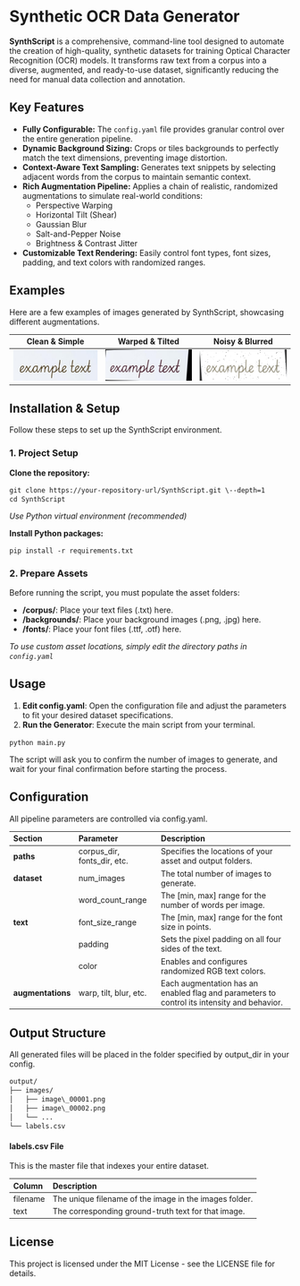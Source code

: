 # **Synthetic OCR Data Generator**

**SynthScript** is a comprehensive, command-line tool designed to automate the creation of high-quality, synthetic datasets for training Optical Character Recognition (OCR) models. It transforms raw text from a corpus into a diverse, augmented, and ready-to-use dataset, significantly reducing the need for manual data collection and annotation.

## **Key Features**

* **Fully Configurable:** The `config.yaml` file provides granular control over the entire generation pipeline.  
* **Dynamic Background Sizing:** Crops or tiles backgrounds to perfectly match the text dimensions, preventing image distortion.  
* **Context-Aware Text Sampling:** Generates text snippets by selecting adjacent words from the corpus to maintain semantic context.  
* **Rich Augmentation Pipeline:** Applies a chain of realistic, randomized augmentations to simulate real-world conditions:  
  * Perspective Warping  
  * Horizontal Tilt (Shear)  
  * Gaussian Blur  
  * Salt-and-Pepper Noise  
  * Brightness & Contrast Jitter  
* **Customizable Text Rendering:** Easily control font types, font sizes, padding, and text colors with randomized ranges.  

## Examples

Here are a few examples of images generated by SynthScript, showcasing different augmentations.

| Clean & Simple | Warped & Tilted | Noisy & Blurred |
| :---: | :---: | :---: |
| ![Clean Example](./examples/normal.png) | ![Warped Example](./examples/tilted.png) | ![Noisy Example](./examples/noisy.png) |

## **Installation & Setup**

Follow these steps to set up the SynthScript environment.

### **1\. Project Setup**

**Clone the repository:**  

```
git clone https://your-repository-url/SynthScript.git \--depth=1  
cd SynthScript
```

*Use Python virtual environment (recommended)*  

**Install Python packages:**  
```
pip install -r requirements.txt
```

### **2\. Prepare Assets**

Before running the script, you must populate the asset folders:

* **/corpus/**: Place your text files (.txt) here.  
* **/backgrounds/**: Place your background images (.png, .jpg) here.  
* **/fonts/**: Place your font files (.ttf, .otf) here.

*To use custom asset locations, simply edit the directory paths in `config.yaml`*

## **Usage**

1. **Edit config.yaml**: Open the configuration file and adjust the parameters to fit your desired dataset specifications.  
2. **Run the Generator**: Execute the main script from your terminal.

`python main.py`

The script will ask you to confirm the number of images to generate, and wait for your final confirmation before starting the process.

## **Configuration**

All pipeline parameters are controlled via config.yaml.

| Section | Parameter | Description |
| :---- | :---- | :---- |
| **paths** | corpus\_dir, fonts\_dir, etc. | Specifies the locations of your asset and output folders. |
| **dataset** | num\_images | The total number of images to generate. |
|  | word\_count\_range | The \[min, max\] range for the number of words per image. |
| **text** | font\_size\_range | The \[min, max\] range for the font size in points. |
|  | padding | Sets the pixel padding on all four sides of the text. |
|  | color | Enables and configures randomized RGB text colors. |
| **augmentations** | warp, tilt, blur, etc. | Each augmentation has an enabled flag and parameters to control its intensity and behavior. |

## **Output Structure**

All generated files will be placed in the folder specified by output\_dir in your config.  

```
output/  
├── images/  
│   ├── image\_00001.png  
│   ├── image\_00002.png  
│   └── ...  
└── labels.csv
```

#### **labels.csv File**

This is the master file that indexes your entire dataset.

| Column | Description |
| :---- | :---- |
| filename | The unique filename of the image in the images folder. |
| text | The corresponding ground-truth text for that image. |

## **License**

This project is licensed under the MIT License \- see the LICENSE file for details.